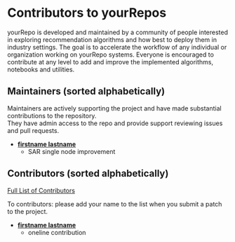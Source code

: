 Contributors to yourRepos 
============================
yourRepo is developed and maintained by a community of people interested in exploring recommendation algorithms and how best to deploy them in industry settings. The goal is to accelerate the workflow of any individual or organization working on yourRepo systems. Everyone is encouraged to contribute at any level to add and improve the implemented algorithms, notebooks and utilities. 

Maintainers (sorted alphabetically)
---------------------------------------
Maintainers are actively supporting the project and have made substantial contributions to the repository.<br>
They have admin access to the repo and provide support reviewing issues and pull requests.

* **[firstname lastname](https://github.com/yourgithubname)**
   * SAR single node improvement
   
Contributors  (sorted alphabetically)
-------------------------------------
[Full List of Contributors](https://github.com/Microsoft/yourRepo/graphs/contributors)

To contributors: please add your name to the list when you submit a patch to the project.

* **[firstname lastname](https://github.com/yourgithubname)**
   * oneline contribution
